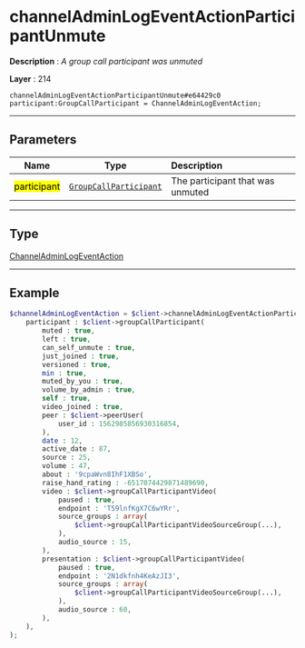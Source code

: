 # channelAdminLogEventActionParticipantUnmute

**Description** : *A group call participant was unmuted*

**Layer** : 214

```tl
channelAdminLogEventActionParticipantUnmute#e64429c0 participant:GroupCallParticipant = ChannelAdminLogEventAction;
```

---

## Parameters

| Name | Type | Description |
| :---: | :---: | :--- |
| <mark>participant</mark> | [`GroupCallParticipant`](type/GroupCallParticipant) | The participant that was unmuted |

---

## Type

[ChannelAdminLogEventAction](type/ChannelAdminLogEventAction)

---

## Example

```php
$channelAdminLogEventAction = $client->channelAdminLogEventActionParticipantUnmute(
	participant : $client->groupCallParticipant(
		muted : true,
		left : true,
		can_self_unmute : true,
		just_joined : true,
		versioned : true,
		min : true,
		muted_by_you : true,
		volume_by_admin : true,
		self : true,
		video_joined : true,
		peer : $client->peerUser(
			user_id : 1562985856930316854,
		),
		date : 12,
		active_date : 87,
		source : 25,
		volume : 47,
		about : '9cpaWvn8IhF1XBSo',
		raise_hand_rating : -6517074429871489690,
		video : $client->groupCallParticipantVideo(
			paused : true,
			endpoint : 'T59lnfKgX7C6wYRr',
			source_groups : array(
				$client->groupCallParticipantVideoSourceGroup(...),
			),
			audio_source : 15,
		),
		presentation : $client->groupCallParticipantVideo(
			paused : true,
			endpoint : '2N1dkfnh4KeAzJI3',
			source_groups : array(
				$client->groupCallParticipantVideoSourceGroup(...),
			),
			audio_source : 60,
		),
	),
);
```